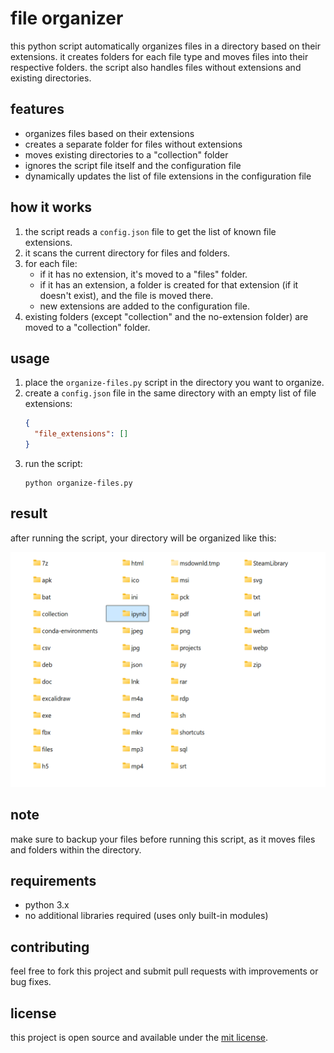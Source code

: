 # file organizer

this python script automatically organizes files in a directory based on their extensions. it creates folders for each file type and moves files into their respective folders. the script also handles files without extensions and existing directories.

## features

- organizes files based on their extensions
- creates a separate folder for files without extensions
- moves existing directories to a "collection" folder
- ignores the script file itself and the configuration file
- dynamically updates the list of file extensions in the configuration file

## how it works

1. the script reads a `config.json` file to get the list of known file extensions.
2. it scans the current directory for files and folders.
3. for each file:
   - if it has no extension, it's moved to a "files" folder.
   - if it has an extension, a folder is created for that extension (if it doesn't exist), and the file is moved there.
   - new extensions are added to the configuration file.
4. existing folders (except "collection" and the no-extension folder) are moved to a "collection" folder.

## usage

1. place the `organize-files.py` script in the directory you want to organize.
2. create a `config.json` file in the same directory with an empty list of file extensions:
   ```json
   {
     "file_extensions": []
   }
   ```
3. run the script:
   ```
   python organize-files.py
   ```

## result

after running the script, your directory will be organized like this:

![organized directory structure](assets/image1.png)

## note

make sure to backup your files before running this script, as it moves files and folders within the directory.

## requirements

- python 3.x
- no additional libraries required (uses only built-in modules)

## contributing

feel free to fork this project and submit pull requests with improvements or bug fixes.

## license

this project is open source and available under the [mit license](license).
